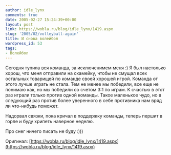 ```yaml
---
author: idle_lynx
comments: true
date: 2005-02-27 15:24:39+00:00
layout: post
link: https://wobla.ru/blog/idle_lynx/1419.aspx
slug: '2005/02/volleyball-again'
title: И снова волейбол
wordpress_id: 53
tags:
- Волейбол
---
```


Сегодня тупила вся команда, за исключенимем меня :) Я был настолько хорош, что меня отправили на скамейку, чтобы не смущал всех остальных товарищей по команде своей хорошей игрой. Команда от этого лучше играть не стала. Тем не менее мы победили, все еще не понимаю как, но мы победили со счетом 3:1 по играм. К счастью в этот раз играли только против одной команды. Такое маленькое чудо, но в следующий раз против более уверенного в себе противника нам вряд ли что-нибудь поможет.

Надорвал связки, пока кричал в поддержку команды, теперь першит в горле и буду хрипеть наверное неделю.

Про снег ничего писать не буду :)))

Оригинал: [https://wobla.ru/blog/idle_lynx/1419.aspx](https://wobla.ru/blog/idle_lynx/1419.aspx)
